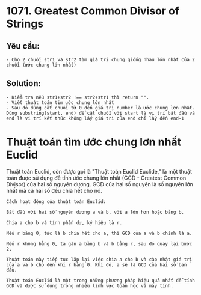 # 1071. Greatest Common Divisor of Strings

## Yêu cầu:

    - Cho 2 chuỗi str1 và str2 tìm giá trị chung giống nhau lớn nhất của 2 chuỗi (ước chung lớn nhất)

## Solution:

    - Kiểm tra nếu str1+str2 !== str2+str1 thì return "".
    - Viết thuật toán tim ước chung lớn nhất
    - Sau đó dùng cắt chuỗi từ 0 đến giá trị number là ước chung lơn nhất. Dùng substring(start, end) để cắt chuỗi với start là vị trí bắt đầu và end là vị trí kết thúc không lấy giá tri của end chỉ lấy đến end-1

# Thuật toán tìm ước chung lơn nhất Euclid

Thuật toán Euclid, còn được gọi là "Thuật toán Euclid Euclide," là một thuật toán được sử dụng để tính ước chung lớn nhất (GCD - Greatest Common Divisor) của hai số nguyên dương. GCD của hai số nguyên là số nguyên lớn nhất mà cả hai số đều chia hết cho nó.

    Cách hoạt động của thuật toán Euclid:

    Bắt đầu với hai số nguyên dương a và b, với a lớn hơn hoặc bằng b.

    Chia a cho b và tính phần dư, ký hiệu là r.

    Nếu r bằng 0, tức là b chia hết cho a, thì GCD của a và b chính là a.

    Nếu r không bằng 0, ta gán a bằng b và b bằng r, sau đó quay lại bước 2.

    Thuật toán này tiếp tục lặp lại việc chia a cho b và cập nhật giá trị của a và b cho đến khi r bằng 0. Khi đó, a sẽ là GCD của hai số ban đầu.

    Thuật toán Euclid là một trong những phương pháp hiệu quả nhất để tính GCD và được sử dụng trong nhiều lĩnh vực toán học và máy tính.
